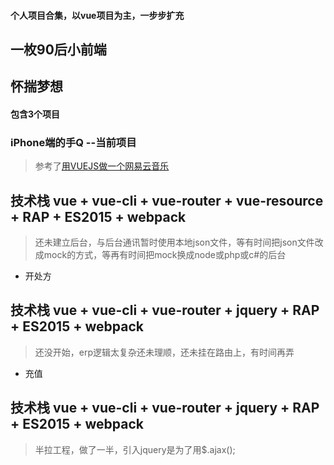 #### 个人项目合集，以vue项目为主，一步步扩充
## 一枚90后小前端
## 怀揣梦想
#### 包含3个项目
### iPhone端的手Q --当前项目
> 参考了[用VUEJS做一个网易云音乐](https://segmentfault.com/a/1190000008370588?utm_source=tuicool&utm_medium=referral)

## 技术栈  vue + vue-cli + vue-router + vue-resource + RAP + ES2015 + webpack
> 还未建立后台，与后台通讯暂时使用本地json文件，等有时间把json文件改成mock的方式，等再有时间把mock换成node或php或c#的后台

- 开处方
## 技术栈  vue + vue-cli + vue-router + jquery + RAP + ES2015 + webpack
> 还没开始，erp逻辑太复杂还未理顺，还未挂在路由上，有时间再弄

- 充值
## 技术栈  vue + vue-cli + vue-router + jquery + RAP + ES2015 + webpack
> 半拉工程，做了一半，引入jquery是为了用$.ajax();
